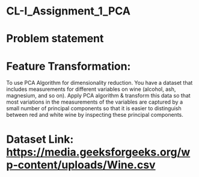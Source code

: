 # CL-I_Assignment_1_PCA
# Problem statement 
# Feature Transformation:
To use PCA Algorithm for dimensionality reduction.
You have a dataset that includes measurements for different variables on wine
(alcohol, ash, magnesium, and so on). Apply PCA algorithm & transform this data
so that most variations in the measurements of the variables are captured by a small
number of principal components so that it is easier to distinguish between red and
white wine by inspecting these principal components.

# Dataset Link: https://media.geeksforgeeks.org/wp-content/uploads/Wine.csv
